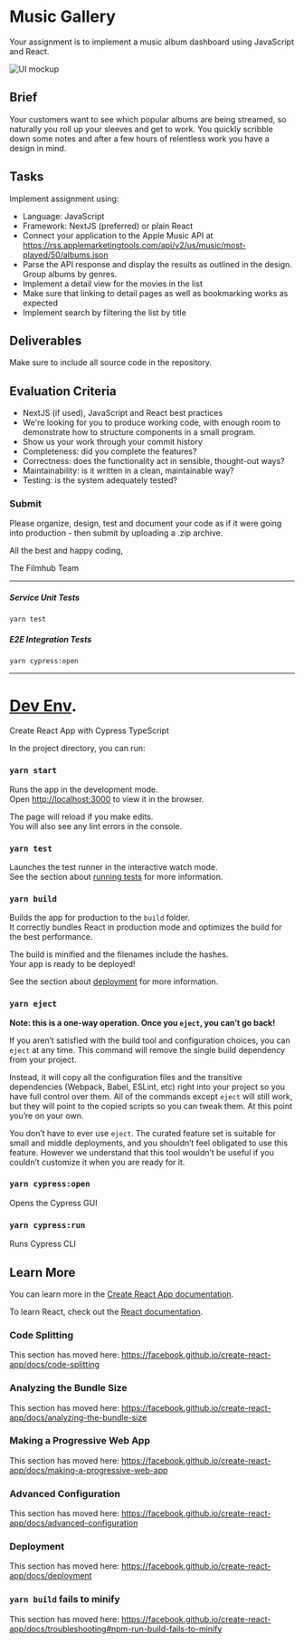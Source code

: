 # Music Gallery
Your assignment is to implement a music album dashboard using JavaScript and React.

![UI mockup](https://raw.githubusercontent.com/NMVW/atm-demo/music-gallery/mockup.jpg)

## Brief
Your customers want to see which popular albums are being streamed, so naturally you roll up your sleeves and get to work. You quickly scribble down some notes and after a few hours of relentless work you have a design in mind.

## Tasks
Implement assignment using:
- Language: JavaScript
- Framework: NextJS (preferred) or plain React
- Connect your application to the Apple Music API at
https://rss.applemarketingtools.com/api/v2/us/music/most-played/50/albums.json
- Parse the API response and display the results as outlined in the design. Group albums by genres.
- Implement a detail view for the movies in the list
- Make sure that linking to detail pages as well as bookmarking works as expected
- Implement search by filtering the list by title

## Deliverables
Make sure to include all source code in the repository.

## Evaluation Criteria
- NextJS (if used), JavaScript and React best practices
- We're looking for you to produce working code, with enough room to demonstrate how to structure components in a small program.
- Show us your work through your commit history
- Completeness: did you complete the features?
- Correctness: does the functionality act in sensible, thought-out ways?
- Maintainability: is it written in a clean, maintainable way?
- Testing: is the system adequately tested?

### Submit
Please organize, design, test and document your code as if it were going into production - then submit by uploading a .zip archive.

All the best and happy coding,

The Filmhub Team



-----

##### Service Unit Tests
`yarn test`

##### E2E Integration Tests
`yarn cypress:open`

-----

# [Dev Env](https://github.com/cypress-io/cra-template-cypress-typescript).
Create React App with Cypress TypeScript

In the project directory, you can run:

### `yarn start`

Runs the app in the development mode.<br />
Open [http://localhost:3000](http://localhost:3000) to view it in the browser.

The page will reload if you make edits.<br />
You will also see any lint errors in the console.

### `yarn test`

Launches the test runner in the interactive watch mode.<br />
See the section about [running tests](https://facebook.github.io/create-react-app/docs/running-tests) for more information.

### `yarn build`

Builds the app for production to the `build` folder.<br />
It correctly bundles React in production mode and optimizes the build for the best performance.

The build is minified and the filenames include the hashes.<br />
Your app is ready to be deployed!

See the section about [deployment](https://facebook.github.io/create-react-app/docs/deployment) for more information.

### `yarn eject`

**Note: this is a one-way operation. Once you `eject`, you can’t go back!**

If you aren’t satisfied with the build tool and configuration choices, you can `eject` at any time. This command will remove the single build dependency from your project.

Instead, it will copy all the configuration files and the transitive dependencies (Webpack, Babel, ESLint, etc) right into your project so you have full control over them. All of the commands except `eject` will still work, but they will point to the copied scripts so you can tweak them. At this point you’re on your own.

You don’t have to ever use `eject`. The curated feature set is suitable for small and middle deployments, and you shouldn’t feel obligated to use this feature. However we understand that this tool wouldn’t be useful if you couldn’t customize it when you are ready for it.

### `yarn cypress:open`

Opens the Cypress GUI

### `yarn cypress:run`

Runs Cypress CLI

## Learn More

You can learn more in the [Create React App documentation](https://facebook.github.io/create-react-app/docs/getting-started).

To learn React, check out the [React documentation](https://reactjs.org/).

### Code Splitting

This section has moved here: https://facebook.github.io/create-react-app/docs/code-splitting

### Analyzing the Bundle Size

This section has moved here: https://facebook.github.io/create-react-app/docs/analyzing-the-bundle-size

### Making a Progressive Web App

This section has moved here: https://facebook.github.io/create-react-app/docs/making-a-progressive-web-app

### Advanced Configuration

This section has moved here: https://facebook.github.io/create-react-app/docs/advanced-configuration

### Deployment

This section has moved here: https://facebook.github.io/create-react-app/docs/deployment

### `yarn build` fails to minify

This section has moved here: https://facebook.github.io/create-react-app/docs/troubleshooting#npm-run-build-fails-to-minify
